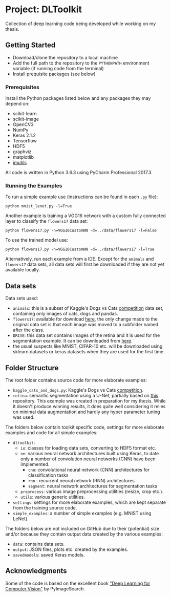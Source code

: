 # Project: DLToolkit
Collection of deep learning code being developed while working on my thesis. 

## Getting Started
- Download/clone the repository to a local machine
- Add the full path to the repository to the `PYTHONPATH` environment variable (if running code from the terminal)
- Install prequisite packages (see below)

### Prerequisites
Install the Python packages listed below and any packages they may depend on:

- scikit-learn
- scikit-image
- OpenCV3
- NumPy
- Keras 2.1.2
- Tensorflow
- HDF5
- graphviz
- matplotlib
- [imutils](https://github.com/jrosebr1/imutils)

All code is written in Python 3.6.3 using PyCharm Professional 2017.3.

### Running the Examples
To run a simple example use (instructions can be found in each `.py` file):

`python mnist_lenet.py -l=True`

Another example is training a VGG16 network with a custom fully connected layer to classify the `flowers17` data set:

`python flowers17.py -n=VGG16CustomNN -d=../data/flowers17 -l=False`

To use the trained model use:

`python flowers17.py -n=VGG16CustomNN -d=../data/flowers17 -l=True`

Alternatively, run each example from a IDE. Except for the `animals` and `flowers17` data sets, all data sets will first be downloaded if they are not yet available locally.

## Data sets
Data sets used:

- `animals`: this is a subset of Kaggle's Dogs vs Cats [competition](https://www.kaggle.com/c/dogs-vs-cats) data set, containing only images of cats, dogs and pandas.
- `flowers17`: available for download [here](http://www.robots.ox.ac.uk/~vgg/data/flowers/17/), the only change made to the original data set is that each image was moved to a subfolder named after the class.
- `DRIVE`: this data set contains images of the retina and it is used for the segmentation example. It can be downloaded from [here](https://www.isi.uu.nl/Research/Databases/DRIVE/).
- the usual suspects like MNIST, CIFAR-10 etc. will be downloaded using sklearn.datasets or keras.datasets when they are used for the first time.

## Folder Structure
The root folder contains source code for more elaborate examples:

- `kaggle_cats_and_dogs.py`: Kaggle's Dogs vs Cats [competition](https://www.kaggle.com/c/dogs-vs-cats).
- `retina`: semantic segmentation using a U-Net, partially based on [this](https://github.com/orobix/retina-unet) repository. This example was created in preparation for my thesis. While it doesn't produce winning results, it does quite well considering it relies on minimal data augmentation and hardly any hyper parameter tuning was used.

The folders below contain toolkit specific code, settings for more elaborate examples and code for all simple examples:

- `dltoolkit`:
  - `io`: classes for loading data sets, converting to HDF5 format etc.
  - `nn`: various neural network architectures built using Keras, to date only a number of convolution neural networks (CNN) have been implemented.
    - `cnn`: convolutional neural network (CNN) architectures for classification tasks
    - `rnn` : recurrent neural network (RNN) architectures
    - `segment`:  neural network architectures for segmentation tasks
  - `preprocess`: various image preprocessing utilities (resize, crop etc.).
  - `utils`: various generic utilities.
- `settings`: settings for more elaborate examples, which are kept separate from the training source code.
- `simple_examples`: a number of simple examples (e.g. MNIST using LeNet).

The folders below are not included on GitHub due to their (potential) size and/or because they contain output data created by the various examples:

- `data`: contains data sets.
- `output`: JSON files, plots etc. created by the examples.
- `savedmodels`: saved Keras models.

## Acknowledgments
Some of the code is based on the excellent book ["Deep Learning for Computer Vision"](https://www.pyimagesearch.com/deep-learning-computer-vision-python-book/) by PyImageSearch.
